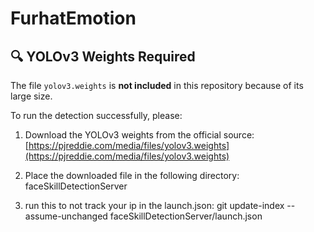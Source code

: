 # FurhatEmotion
## 🔍 YOLOv3 Weights Required

The file `yolov3.weights` is **not included** in this repository because of its large size.

To run the detection successfully, please:

1. Download the YOLOv3 weights from the official source:
   [https://pjreddie.com/media/files/yolov3.weights](https://pjreddie.com/media/files/yolov3.weights)

2. Place the downloaded file in the following directory: faceSkillDetectionServer
3. run this to not track your ip in the launch.json: git update-index --assume-unchanged faceSkillDetectionServer/launch.json
